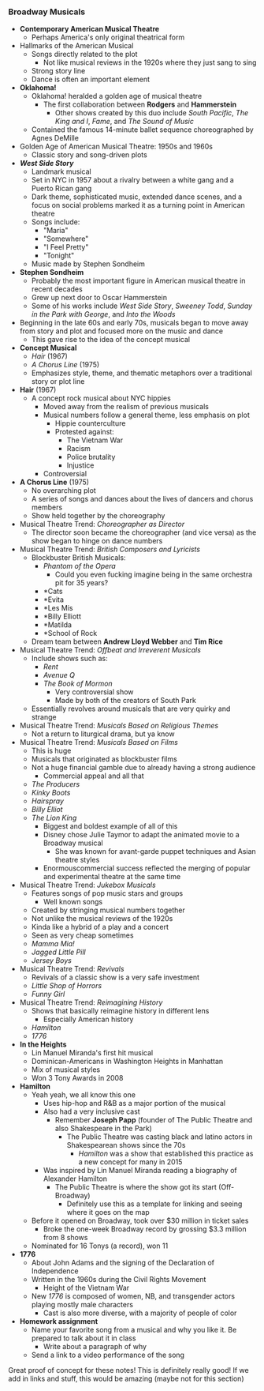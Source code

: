 ### Broadway Musicals

- **Contemporary American Musical Theatre**
	- Perhaps America's only original theatrical form
- Hallmarks of the American Musical
	- Songs directly related to the plot
		- Not like musical reviews in the 1920s where they just sang to sing
	- Strong story line
	- Dance is often an important element
- **Oklahoma!**
	- Oklahoma! heralded a golden age of musical theatre
		- The first collaboration between **Rodgers** and **Hammerstein**
			- Other shows created by this duo include *South Pacific*, *The King and I*, *Fame*, and *The Sound of Music*
	- Contained the famous 14-minute ballet sequence choreographed by Agnes DeMille
- Golden Age of American Musical Theatre: 1950s and 1960s
	- Classic story and song-driven plots
- ***West Side Story***
	- Landmark musical
	- Set in NYC in 1957 about a rivalry between a white gang and a Puerto Rican gang
	- Dark theme, sophisticated music, extended dance scenes, and a focus on social problems marked it as a turning point in American theatre
	- Songs include:
		- "Maria"
		- "Somewhere"
		- "I Feel Pretty"
		- "Tonight"
	- Music made by Stephen Sondheim
- **Stephen Sondheim**
	- Probably the most important figure in American musical theatre in recent decades
	- Grew up next door to Oscar Hammerstein
	- Some of his works include *West Side Story*, *Sweeney Todd*, *Sunday in the Park with George*, and *Into the Woods*
- Beginning in the late 60s and early 70s, musicals began to move away from story and plot and focused more on the music and dance
	- This gave rise to the idea of the concept musical
- **Concept Musical**
	- *Hair* (1967)
	- *A Chorus Line* (1975)
	- Emphasizes style, theme, and thematic metaphors over a traditional story or plot line
- **Hair** (1967)
	- A concept rock musical about NYC hippies
		- Moved away from the realism of previous musicals
		- Musical numbers follow a general theme, less emphasis on plot
			- Hippie counterculture
			- Protested against:
				- The Vietnam War
				- Racism
				- Police brutality
				- Injustice
		- Controversial
- **A Chorus Line** (1975)
	- No overarching plot
	- A series of songs and dances about the lives of dancers and chorus members
	- Show held together by the choreography
- Musical Theatre Trend: *Choreographer as Director*
	- The director soon became the choreographer (and vice versa) as the show began to hinge on dance numbers
- Musical Theatre Trend: *British Composers and Lyricists*
	- Blockbuster British Musicals:
		- *Phantom of the Opera*
			- Could you even fucking imagine being in the same orchestra pit for 35 years?
		- *Cats
		- *Evita
		- *Les Mis
		- *Billy Elliott
		- *Matilda
		- *School of Rock
	- Dream team between **Andrew Lloyd Webber** and **Tim Rice**
- Musical Theatre Trend: *Offbeat and Irreverent Musicals*
	- Include shows such as:
		- *Rent*
		- *Avenue Q*
		- *The Book of Mormon*
			- Very controversial show
			- Made by both of the creators of South Park
	- Essentially revolves around musicals that are very quirky and strange 
- Musical Theatre Trend: *Musicals Based on Religious Themes*
	- Not a return to liturgical drama, but ya know
- Musical Theatre Trend: *Musicals Based on Films*
	- This is huge
	- Musicals that originated as blockbuster films
	- Not a huge financial gamble due to already having a strong audience
		- Commercial appeal and all that
	- *The Producers*
	- *Kinky Boots*
	- *Hairspray*
	- *Billy Elliot*
	- *The Lion King*
		- Biggest and boldest example of all of this
		- Disney chose Julie Taymor to adapt the animated movie to a Broadway musical
			- She was known for avant-garde puppet techniques and Asian theatre styles
		- Enormouscommercial success reflected the merging of popular and experimental theatre at the same time
- Musical Theatre Trend: *Jukebox Musicals*
	- Features songs of pop music stars and groups
		- Well known songs
	- Created by stringing musical numbers together
	- Not unlike the musical reviews of the 1920s
	- Kinda like a hybrid of a play and a concert
	- Seen as very cheap sometimes
	- *Mamma Mia!*
	- *Jagged Little Pill*
	- *Jersey Boys*
- Musical Theatre Trend: *Revivals*
	- Revivals of a classic show is a very safe investment
	- *Little Shop of Horrors*
	- *Funny Girl*
- Musical Theatre Trend: *Reimagining History*
	- Shows that basically reimagine history in different lens
		- Especially American history
	- *Hamilton*
	- *1776*
- **In the Heights**
	- Lin Manuel Miranda's first hit musical
	- Dominican-Americans in Washington Heights in Manhattan
	- Mix of musical styles
	- Won 3 Tony Awards in 2008
- **Hamilton**
	- Yeah yeah, we all know this one
		- Uses hip-hop and R&B as a major portion of the musical
		- Also had a very inclusive cast
			- Remember **Joseph Papp** (founder of The Public Theatre and also Shakespeare in the Park)
				- The Public Theatre was casting black and latino actors in Shakespearean shows since the 70s
					- *Hamilton* was a show that established this practice as a new concept for many in 2015
		- Was inspired by Lin Manuel Miranda reading a biography of Alexander Hamilton
			- The Public Theatre is where the show got its start (Off-Broadway)
				- Definitely use this as a template for linking and seeing where it goes on the map
	- Before it opened on Broadway, took over $30 million in ticket sales
		- Broke the one-week Broadway record by grossing $3.3 million from 8 shows
	- Nominated for 16 Tonys (a record), won 11
- **1776**
	- About John Adams and the signing of the Declaration of Independence
	- Written in the 1960s during the Civil Rights Movement
		- Height of the Vietnam War
	- New *1776* is composed of women, NB, and transgender actors playing mostly male characters
		- Cast is also more diverse, with a majority of people of color
- **Homework assignment**
	- Name your favorite song from a musical and why you like it. Be prepared to talk about it in class
		- Write about a paragraph of why
	- Send a link to a video performance of the song


Great proof of concept for these notes! This is definitely really good! If we add in links and stuff, this would be amazing (maybe not for this section)
